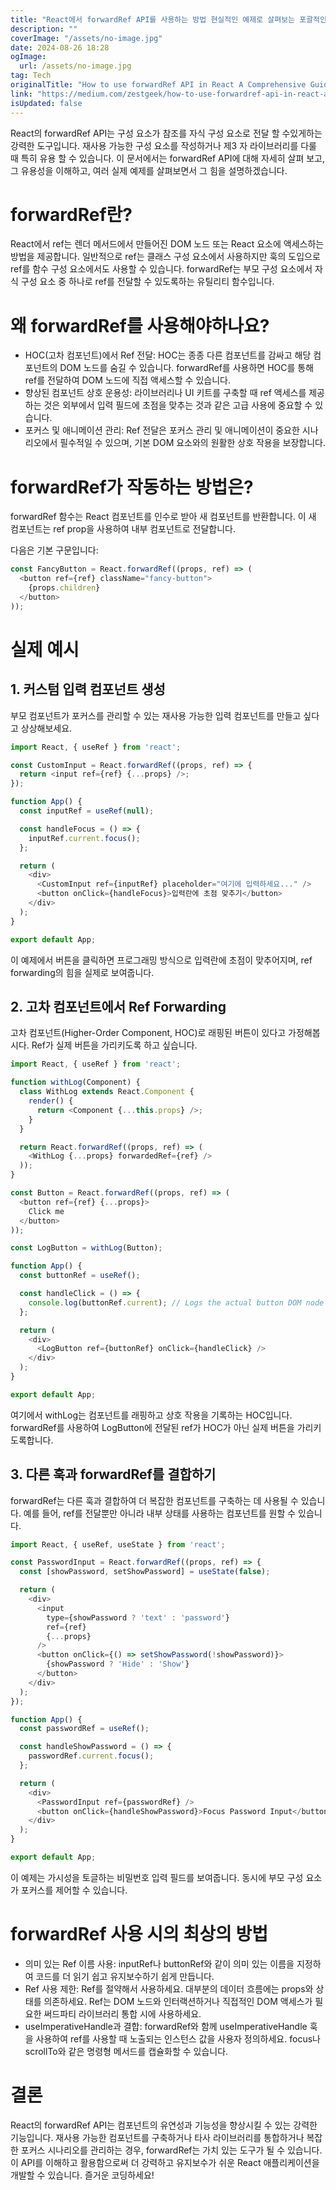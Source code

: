 ```yaml
---
title: "React에서 forwardRef API를 사용하는 방법 현실적인 예제로 살펴보는 포괄적인 가이드"
description: ""
coverImage: "/assets/no-image.jpg"
date: 2024-08-26 18:28
ogImage: 
  url: /assets/no-image.jpg
tag: Tech
originalTitle: "How to use forwardRef API in React A Comprehensive Guide with Real-Life Examples"
link: "https://medium.com/zestgeek/how-to-use-forwardref-api-in-react-a-comprehensive-guide-with-real-life-examples-6a3f33fe7ebd"
isUpdated: false
---
```



React의 forwardRef API는 구성 요소가 참조를 자식 구성 요소로 전달 할 수있게하는 강력한 도구입니다. 재사용 가능한 구성 요소를 작성하거나 제3 자 라이브러리를 다룰 때 특히 유용 할 수 있습니다. 이 문서에서는 forwardRef API에 대해 자세히 살펴 보고, 그 유용성을 이해하고, 여러 실제 예제를 살펴보면서 그 힘을 설명하겠습니다.

# forwardRef란?

React에서 ref는 렌더 메서드에서 만들어진 DOM 노드 또는 React 요소에 액세스하는 방법을 제공합니다. 일반적으로 ref는 클래스 구성 요소에서 사용하지만 훅의 도입으로 ref를 함수 구성 요소에서도 사용할 수 있습니다. forwardRef는 부모 구성 요소에서 자식 구성 요소 중 하나로 ref를 전달할 수 있도록하는 유틸리티 함수입니다.

# 왜 forwardRef를 사용해야하나요?

<div class="content-ad"></div>

- HOC(고차 컴포넌트)에서 Ref 전달: HOC는 종종 다른 컴포넌트를 감싸고 해당 컴포넌트의 DOM 노드를 숨길 수 있습니다. forwardRef를 사용하면 HOC를 통해 ref를 전달하여 DOM 노드에 직접 액세스할 수 있습니다.
- 향상된 컴포넌트 상호 운용성: 라이브러리나 UI 키트를 구축할 때 ref 액세스를 제공하는 것은 외부에서 입력 필드에 초점을 맞추는 것과 같은 고급 사용에 중요할 수 있습니다.
- 포커스 및 애니메이션 관리: Ref 전달은 포커스 관리 및 애니메이션이 중요한 시나리오에서 필수적일 수 있으며, 기본 DOM 요소와의 원활한 상호 작용을 보장합니다.

# forwardRef가 작동하는 방법은?

forwardRef 함수는 React 컴포넌트를 인수로 받아 새 컴포넌트를 반환합니다. 이 새 컴포넌트는 ref prop을 사용하여 내부 컴포넌트로 전달합니다.

다음은 기본 구문입니다:

<div class="content-ad"></div>

```js
const FancyButton = React.forwardRef((props, ref) => (
  <button ref={ref} className="fancy-button">
    {props.children}
  </button>
));
```

# 실제 예시

## 1. 커스텀 입력 컴포넌트 생성

부모 컴포넌트가 포커스를 관리할 수 있는 재사용 가능한 입력 컴포넌트를 만들고 싶다고 상상해보세요.

<div class="content-ad"></div>

```js
import React, { useRef } from 'react';

const CustomInput = React.forwardRef((props, ref) => {
  return <input ref={ref} {...props} />;
});

function App() {
  const inputRef = useRef(null);

  const handleFocus = () => {
    inputRef.current.focus();
  };

  return (
    <div>
      <CustomInput ref={inputRef} placeholder="여기에 입력하세요..." />
      <button onClick={handleFocus}>입력란에 초점 맞추기</button>
    </div>
  );
}

export default App;
```

이 예제에서 버튼을 클릭하면 프로그래밍 방식으로 입력란에 초점이 맞추어지며, ref forwarding의 힘을 실제로 보여줍니다.

## 2. 고차 컴포넌트에서 Ref Forwarding

고차 컴포넌트(Higher-Order Component, HOC)로 래핑된 버튼이 있다고 가정해봅시다. Ref가 실제 버튼을 가리키도록 하고 싶습니다.


<div class="content-ad"></div>

```js
import React, { useRef } from 'react';

function withLog(Component) {
  class WithLog extends React.Component {
    render() {
      return <Component {...this.props} />;
    }
  }

  return React.forwardRef((props, ref) => (
    <WithLog {...props} forwardedRef={ref} />
  ));
}

const Button = React.forwardRef((props, ref) => (
  <button ref={ref} {...props}>
    Click me
  </button>
));

const LogButton = withLog(Button);

function App() {
  const buttonRef = useRef();

  const handleClick = () => {
    console.log(buttonRef.current); // Logs the actual button DOM node
  };

  return (
    <div>
      <LogButton ref={buttonRef} onClick={handleClick} />
    </div>
  );
}

export default App;
```

여기에서 withLog는 컴포넌트를 래핑하고 상호 작용을 기록하는 HOC입니다. forwardRef를 사용하여 LogButton에 전달된 ref가 HOC가 아닌 실제 버튼을 가리키도록합니다.

## 3. 다른 훅과 forwardRef를 결합하기

forwardRef는 다른 훅과 결합하여 더 복잡한 컴포넌트를 구축하는 데 사용될 수 있습니다. 예를 들어, ref를 전달뿐만 아니라 내부 상태를 사용하는 컴포넌트를 원할 수 있습니다.


<div class="content-ad"></div>

```js
import React, { useRef, useState } from 'react';

const PasswordInput = React.forwardRef((props, ref) => {
  const [showPassword, setShowPassword] = useState(false);

  return (
    <div>
      <input
        type={showPassword ? 'text' : 'password'}
        ref={ref}
        {...props}
      />
      <button onClick={() => setShowPassword(!showPassword)}>
        {showPassword ? 'Hide' : 'Show'}
      </button>
    </div>
  );
});

function App() {
  const passwordRef = useRef();

  const handleShowPassword = () => {
    passwordRef.current.focus();
  };

  return (
    <div>
      <PasswordInput ref={passwordRef} />
      <button onClick={handleShowPassword}>Focus Password Input</button>
    </div>
  );
}

export default App;
```

이 예제는 가시성을 토글하는 비밀번호 입력 필드를 보여줍니다. 동시에 부모 구성 요소가 포커스를 제어할 수 있습니다.

# forwardRef 사용 시의 최상의 방법

- 의미 있는 Ref 이름 사용: inputRef나 buttonRef와 같이 의미 있는 이름을 지정하여 코드를 더 읽기 쉽고 유지보수하기 쉽게 만듭니다.
- Ref 사용 제한: Ref를 절약해서 사용하세요. 대부분의 데이터 흐름에는 props와 상태를 의존하세요. Ref는 DOM 노드와 인터랙션하거나 직접적인 DOM 액세스가 필요한 써드파티 라이브러리 통합 시에 사용하세요.
- useImperativeHandle과 결합: forwardRef와 함께 useImperativeHandle 훅을 사용하여 ref를 사용할 때 노출되는 인스턴스 값을 사용자 정의하세요. focus나 scrollTo와 같은 명령형 메서드를 캡슐화할 수 있습니다.


<div class="content-ad"></div>

# 결론

React의 forwardRef API는 컴포넌트의 유연성과 기능성을 향상시킬 수 있는 강력한 기능입니다. 재사용 가능한 컴포넌트를 구축하거나 타사 라이브러리를 통합하거나 복잡한 포커스 시나리오를 관리하는 경우, forwardRef는 가치 있는 도구가 될 수 있습니다. 이 API를 이해하고 활용함으로써 더 강력하고 유지보수가 쉬운 React 애플리케이션을 개발할 수 있습니다. 즐거운 코딩하세요!